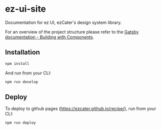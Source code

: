 # ez-ui-site

Documentation for ez UI, ezCater's design system library.

For an overview of the project structure please refer to the [Gatsby documentation - Building with Components](https://www.gatsbyjs.org/docs/building-with-components/).

## Installation

```sh
npm install
```

And run from your CLI:

```sh
npm run develop
```

## Deploy

To deploy to github pages (https://ezcater.github.io/recipe/), run from your CLI:

```sh
npm run deploy
```
